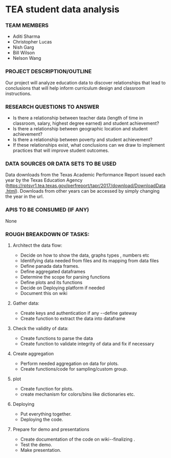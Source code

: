 # TEA student data analysis

### TEAM MEMBERS

* Aditi Sharma
* Christopher Lucas
* Nish Garg
* Bill Wilson
* Nelson Wang

### PROJECT DESCRIPTION/OUTLINE
Our project will analyze education data to discover relationships that lead to conclusions that will help inform curriculum design and classroom instructions.

### RESEARCH QUESTIONS TO ANSWER
* Is there a relationship between teacher data (length of time in classroom, salary, highest degree earned) and student achievement?
* Is there a relationship between geographic location and student achievement?
* Is there a relationship between poverty and student achievement?
* If these relationships exist, what conclusions can we draw to implement practices that will improve student outcomes.

### DATA SOURCES OR DATA SETS TO BE USED
Data downloads from the Texas Academic Performance Report issued each year by the Texas Education Agency (https://rptsvr1.tea.texas.gov/perfreport/tapr/2017/download/DownloadData.html). Downloads from other years can be accessed by simply changing the year in the url.

### APIS TO BE CONSUMED (IF ANY)
None

### ROUGH BREAKDOWN OF TASKS:
1. Architect the data flow:
	* Decide on how to show the data, graphs types , numbers etc
 	* Identifying data needed from files and its mapping from data files
  	* Define panada data frames.
	* Define aggregated dataframes
	* Determine the scope for parsing functions
	* Define plots and its functions
	* Decide on Deploying platform if needed
	* Document this on wiki

2. Gather data: 
	  * Create keys and authentication if any --define gateway
	  * Create function to extract the data into dataframe

3. Check the validity of data:
	  * Create functions to parse the data
	  * Create function to validate integrity of data and fix if necessary

4. Create aggregation
	  * Perform needed aggregation on data for plots.
	  * Create functions/code for sampling/custom group.
   
5. plot
	  * Create function for plots.
	  * create mechanism for colors/bins like dictionaries etc.
	
6. Deploying 
	  * Put everything together.
	  * Deploying the code.

7. Prepare for demo and presentations
	  * Create documentation of the code on wiki--finalizing .
	  * Test the demo.
	  * Make presentation. 
	
	
